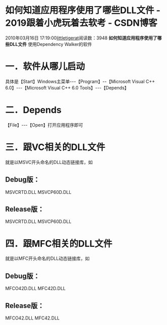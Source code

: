 # 如何知道应用程序使用了哪些DLL文件 - 2019跟着小虎玩着去软考 - CSDN博客
2010年03月16日 17:19:00[littletigerat](https://me.csdn.net/littletigerat)阅读数：3948
**如何知道应用程序使用了哪些****DLL****文件**
使用Dependency Walker的软件
# 一．软件从哪儿启动
具体是【Start】Windows主菜单---【Program】--【Microsoft Visual C++ 6.0】---【Microsoft Visual C++ 6.0 Tools】---【Depends】
# 二．Depends
【File】---【Open】打开应用程序即可
# 三．跟VC相关的DLL文件
就是以MSVC开头命名的DLL动态链接库，如
## Debug版：
MSVCRTD.DLL
MSVCP60D.DLL
## Release版：
MSVCRTD.DLL
MSVCP60D.DLL
# 四．跟MFC相关的DLL文件
就是以MFC开头命名的DLL动态链接库，如
## Debug版：
MFCO42D.DLL
MFC42D.DLL
## Release版：
MFCO42.DLL
MFC42.DLL

